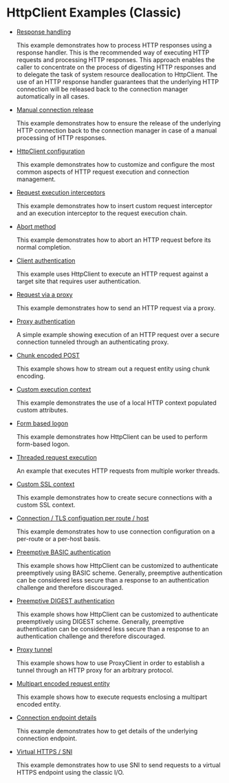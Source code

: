 <!--
    Licensed to the Apache Software Foundation (ASF) under one
    or more contributor license agreements.  See the NOTICE file
    distributed with this work for additional information
    regarding copyright ownership.  The ASF licenses this file
    to you under the Apache License, Version 2.0 (the
    "License"); you may not use this file except in compliance
    with the License.  You may obtain a copy of the License at
    
      http://www.apache.org/licenses/LICENSE-2.0
    
    Unless required by applicable law or agreed to in writing,
    software distributed under the License is distributed on an
    "AS IS" BASIS, WITHOUT WARRANTIES OR CONDITIONS OF ANY
    KIND, either express or implied.  See the License for the
    specific language governing permissions and limitations
    under the License.
-->

HttpClient Examples (Classic)
=============================

- [Response handling](https://github.com/apache/httpcomponents-client/tree/master/httpclient5/src/test/java/org/apache/hc/client5/http/examples/ClientWithResponseHandler.java)

  This example demonstrates how to process HTTP responses using a response handler. This is the recommended way of
  executing HTTP requests and processing HTTP responses. This approach enables the caller to concentrate on the process
  of digesting HTTP responses and to delegate the task of system resource deallocation to HttpClient. The use of an HTTP
  response handler guarantees that the underlying HTTP connection will be released back to the connection manager
  automatically in all cases.

- [Manual connection release](https://github.com/apache/httpcomponents-client/tree/master/httpclient5/src/test/java/org/apache/hc/client5/http/examples/ClientConnectionRelease.java)

  This example demonstrates how to ensure the release of the underlying HTTP connection back to the connection manager
  in case of a manual processing of HTTP responses.

- [HttpClient configuration](https://github.com/apache/httpcomponents-client/tree/master/httpclient5/src/test/java/org/apache/hc/client5/http/examples/ClientConfiguration.java)

  This example demonstrates how to customize and configure the most common aspects of HTTP request execution and
  connection management.

- [Request execution interceptors](https://github.com/apache/httpcomponents-client/tree/master/httpclient5/src/test/java/org/apache/hc/client5/http/examples/ClientInterceptors.java)

  This example demonstrates how to insert custom request interceptor and an execution interceptor to the request
  execution chain.

- [Abort method](https://github.com/apache/httpcomponents-client/tree/master/httpclient5/src/test/java/org/apache/hc/client5/http/examples/ClientAbortMethod.java)

  This example demonstrates how to abort an HTTP request before its normal completion.

- [Client authentication](https://github.com/apache/httpcomponents-client/tree/master/httpclient5/src/test/java/org/apache/hc/client5/http/examples/ClientAuthentication.java)

  This example uses HttpClient to execute an HTTP request against a target site that requires user authentication.

- [Request via a proxy](https://github.com/apache/httpcomponents-client/tree/master/httpclient5/src/test/java/org/apache/hc/client5/http/examples/ClientExecuteProxy.java)

  This example demonstrates how to send an HTTP request via a proxy.

- [Proxy authentication](https://github.com/apache/httpcomponents-client/tree/master/httpclient5/src/test/java/org/apache/hc/client5/http/examples/ClientProxyAuthentication.java)

  A simple example showing execution of an HTTP request over a secure connection tunneled through an authenticating
  proxy.

- [Chunk encoded POST](https://github.com/apache/httpcomponents-client/tree/master/httpclient5/src/test/java/org/apache/hc/client5/http/examples/ClientChunkEncodedPost.java)

  This example shows how to stream out a request entity using chunk encoding.

- [Custom execution context](https://github.com/apache/httpcomponents-client/tree/master/httpclient5/src/test/java/org/apache/hc/client5/http/examples/ClientCustomContext.java)

  This example demonstrates the use of a local HTTP context populated custom attributes.

- [Form based logon](https://github.com/apache/httpcomponents-client/tree/master/httpclient5/src/test/java/org/apache/hc/client5/http/examples/ClientFormLogin.java)

  This example demonstrates how HttpClient can be used to perform form-based logon.

- [Threaded request execution](https://github.com/apache/httpcomponents-client/tree/master/httpclient5/src/test/java/org/apache/hc/client5/http/examples/ClientMultiThreadedExecution.java)

  An example that executes HTTP requests from multiple worker threads.

- [Custom SSL context](https://github.com/apache/httpcomponents-client/tree/master/httpclient5/src/test/java/org/apache/hc/client5/http/examples/ClientCustomSSL.java)

  This example demonstrates how to create secure connections with a custom SSL context.

- [Connection / TLS configuation per route / host](https://github.com/apache/httpcomponents-client/tree/master/httpclient5/src/test/java/org/apache/hc/client5/http/examples/ClientConnectionConfig.java)

  This example demonstrates how to use connection configuration on a per-route or a per-host basis.

- [Preemptive BASIC authentication](https://github.com/apache/httpcomponents-client/tree/master/httpclient5/src/test/java/org/apache/hc/client5/http/examples/ClientPreemptiveBasicAuthentication.java)

  This example shows how HttpClient can be customized to authenticate preemptively using BASIC scheme. Generally,
  preemptive authentication can be considered less secure than a response to an authentication challenge and therefore
  discouraged.

- [Preemptive DIGEST authentication](https://github.com/apache/httpcomponents-client/tree/master/httpclient5/src/test/java/org/apache/hc/client5/http/examples/ClientPreemptiveDigestAuthentication.java)

  This example shows how HttpClient can be customized to authenticate preemptively using DIGEST scheme. Generally,
  preemptive authentication can be considered less secure than a response to an authentication challenge and therefore
  discouraged.

- [Proxy tunnel](https://github.com/apache/httpcomponents-client/tree/master/httpclient5/src/test/java/org/apache/hc/client5/http/examples/ProxyTunnelDemo.java)

  This example shows how to use ProxyClient in order to establish a tunnel through an HTTP proxy for an arbitrary
  protocol.

- [Multipart encoded request entity](https://github.com/apache/httpcomponents-client/tree/master/httpclient5/src/test/java/org/apache/hc/client5/http/examples/ClientMultipartFormPost.java)

  This example shows how to execute requests enclosing a multipart encoded entity. 

- [Connection endpoint details](https://github.com/apache/httpcomponents-client/tree/master/httpclient5/src/test/java/org/apache/hc/client5/http/examples/ClientRemoteEndpointDetails.java)

  This example demonstrates how to get details of the underlying connection endpoint.

- [Virtual HTTPS / SNI](https://github.com/apache/httpcomponents-client/tree/master/httpclient5/src/test/java/org/apache/hc/client5/http/examples/ClientSNI.java)

  This example demonstrates how to use SNI to send requests to a virtual HTTPS endpoint using the classic I/O.